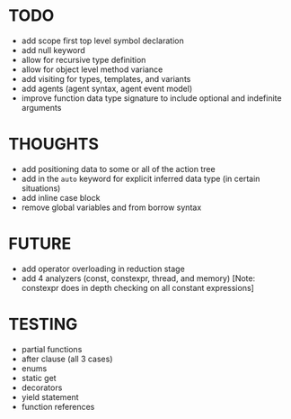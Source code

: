 # TODO

- add scope first top level symbol declaration
- add null keyword
- allow for recursive type definition
- allow for object level method variance
- add visiting for types, templates, and variants
- add agents (agent syntax, agent event model)
- improve function data type signature to include optional and indefinite arguments

# THOUGHTS

- add positioning data to some or all of the action tree
- add in the `auto` keyword for explicit inferred data type (in certain situations)
- add inline case block
- remove global variables and from borrow syntax

# FUTURE

- add operator overloading in reduction stage
- add 4 analyzers (const, constexpr, thread, and memory) [Note: constexpr does in depth checking on all constant expressions]

# TESTING

- partial functions
- after clause (all 3 cases)
- enums
- static get
- decorators
- yield statement
- function references
